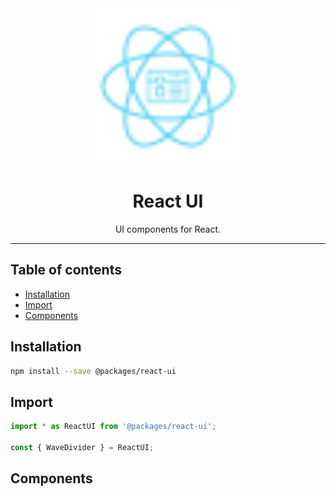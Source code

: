 <div align="center">
    <img
        alt="react ui logo"
        height="250"
        src="logo.svg"
        width="250"
    />
    <h1>
        React UI
    </h1>
    <p>
        UI components for React.
    </p>
</div>

<hr>

## Table of contents

- [Installation](#installation)
- [Import](#import)
- [Components](#components)

## Installation

```bash
npm install --save @packages/react-ui
```

## Import

```js
import * as ReactUI from '@packages/react-ui';

const { WaveDivider } = ReactUI;
```

## Components

